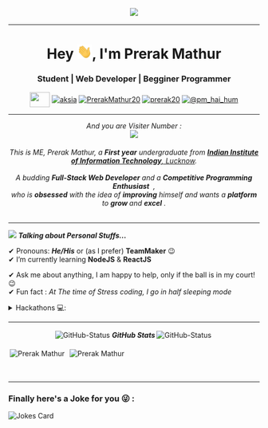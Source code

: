 <p align="center">
  <img src="https://github.com/thompsonemerson/thompsonemerson/raw/master/cover-thompson.png" height="200"/>
</p>
<hr>
<h1 align="center">Hey <img src="https://raw.githubusercontent.com/ABSphreak/ABSphreak/master/gifs/Hi.gif" width="30px">, I'm Prerak Mathur</h1> 
<h3 align="center">Student | Web Developer | Begginer Programmer</h3>
<p align="center">
 <a href = "mailto:mathur.prerak@gmail.com"><img align="center" src="https://simpleicons.org/icons/gmail.svg" height="30" width="40" /></a>
<a href="https://www.linkedin.com/in/prerak-mathur-b8a14b15a/" target="blank"><img align="center" src="https://cdn.jsdelivr.net/npm/simple-icons@3.0.1/icons/linkedin.svg" alt="aksia" height="30" width="40" /></a>
<a href="https://github.com/PrerakMathur20" target="blank"><img align="center" src="https://cdn.jsdelivr.net/npm/simple-icons@3.0.1/icons/github.svg" alt="PrerakMathur20" height="30" width="40" /></a>
<a href="https://www.codechef.com/users/prerak20" target="blank"><img align="center" src="https://cdn.jsdelivr.net/npm/simple-icons@3.0.1/icons/codechef.svg" alt="prerak20" height="30" width="40" /></a>
<a href="https://twitter.com/pm_hai_hum" target="blank"><img align="center" src="https://cdn.jsdelivr.net/npm/simple-icons@3.0.1/icons/twitter.svg" alt="@pm_hai_hum" height="30" width="40" /></a>

</p>
<hr>
</p>
<p align="center">
  <em>
  And you are Visiter Number : <br> <img src="https://profile-counter.glitch.me/PrerakMathur20/count.svg"><br><br>
    This is ME, Prerak Mathur, a <b>First year</b> undergraduate from <a href="https://iiitl.ac.in"> <b>Indian Institute of Information Technology</b>, Lucknow</a>. <br><br>
    A budding <b>Full-Stack Web Developer</b> and a <b>Competitive Programming Enthusiast</b>&nbsp;&nbsp,<br>who is <b>obsessed</b>
    with the idea of <b>improving</b> himself and wants a <b>platform</b> to 
    <b>grow </b>and 
    <b>excel</b>&nbsp.
  </em> 
  <br><br>
<hr>
</p>


<img src="https://media.giphy.com/media/ObNTw8Uzwy6KQ/giphy.gif" width="30px">&nbsp;***Talking about Personal Stuffs...***

✔ Pronouns: ***He/His*** or (as I prefer) **TeamMaker** 😉 <br>
✔ I’m currently learning **NodeJS** & **ReactJS** <br>
<!-- ✔ I’m willing to collaborate with **Open - Source Organisations** <br> -->
✔ Ask me about anything, I am happy to help, only if the ball is in my court!😉<br>
✔ Fun fact : *At The time of Stress coding, I go in half sleeping mode* 

<details>
 <summary> Hackathons 💻: </summary>

 <br/>

 Hack-O-Fiesta | 2021  -  [Check out!](https://github.com/PrerakMathur20/Hack-o-fiesta-21)<br/>

 </details>

<p align="left">
  <hr>

  <p align="center">
 <img src="https://media.giphy.com/media/8UHRm5oY4k4FDxq5QG/giphy.gif" width="30px" alt="GitHub-Status"/>&nbsp;<i><b>GitHub Stats</b></i><img src="https://media.giphy.com/media/8UHRm5oY4k4FDxq5QG/giphy.gif" width="30px" alt="GitHub-Status" style="margin: 3px;"/></p>
<p>
<img align="left" src="https://github-readme-stats.vercel.app/api/top-langs/?username=PrerakMathur20&layout=compact&langs_count=8" style="margin: 3px;" alt="Prerak Mathur"/>
</p><p>&nbsp;<img align="center" src="https://github-readme-stats.vercel.app/api?username=PrerakMathur20&show_icons=true&locale=en" alt="Prerak Mathur" width="410" style="margin: 3px;" /></p>
<br>
<hr>

### Finally here's a Joke for you 😜 :
<img src="https://readme-jokes.vercel.app/api" alt="Jokes Card" />

